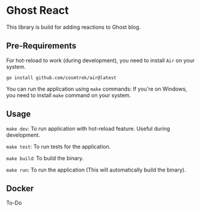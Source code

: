 # Ghost React

This library is build for adding reactions to Ghost blog.

## Pre-Requirements
For hot-reload to work (during development), you need to install `Air` on your system.

`go install github.com/cosmtrek/air@latest`

You can run the application using `make` commands:
If you're on Windows, you need to install `make` command on your system.

## Usage
`make dev`: To run application with hot-reload feature. Useful during development.

`make test`: To run tests for the application.

`make build`: To build the binary.

`make run`: To run the application (This will automatically build the binary).

## Docker
To-Do